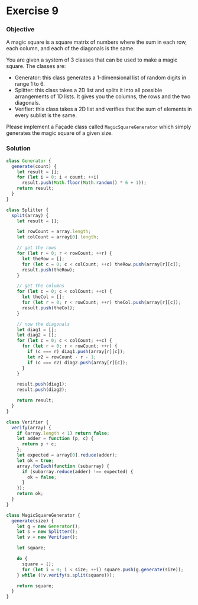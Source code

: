 # Exercise 9

### Objective

A magic square is a square matrix of numbers where the sum in each row, each column, and each of the diagonals is the same.

You are given a system of 3 classes that can be used to make a magic square. The classes are:

- Generator: this class generates a 1-dimensional list of random digits in range 1 to 6.
- Splitter: this class takes a 2D list and splits it into all possible arrangements of 1D lists. It gives you the columns, the rows and the two diagonals.
- Verifier: this class takes a 2D list and verifies that the sum of elements in every sublist is the same.

Please implement a Façade class called `MagicSquareGenerator` which simply generates the magic square of a given size.

### Solution

```javascript
class Generator {
  generate(count) {
    let result = [];
    for (let i = 0; i < count; ++i)
      result.push(Math.floor(Math.random() * 6 + 1));
    return result;
  }
}

class Splitter {
  split(array) {
    let result = [];

    let rowCount = array.length;
    let colCount = array[0].length;

    // get the rows
    for (let r = 0; r < rowCount; ++r) {
      let theRow = [];
      for (let c = 0; c < colCount; ++c) theRow.push(array[r][c]);
      result.push(theRow);
    }

    // get the columns
    for (let c = 0; c < colCount; ++c) {
      let theCol = [];
      for (let r = 0; r < rowCount; ++r) theCol.push(array[r][c]);
      result.push(theCol);
    }

    // now the diagonals
    let diag1 = [];
    let diag2 = [];
    for (let c = 0; c < colCount; ++c) {
      for (let r = 0; r < rowCount; ++r) {
        if (c === r) diag1.push(array[r][c]);
        let r2 = rowCount - r - 1;
        if (c === r2) diag2.push(array[r][c]);
      }
    }

    result.push(diag1);
    result.push(diag2);

    return result;
  }
}

class Verifier {
  verify(array) {
    if (array.length < 1) return false;
    let adder = function (p, c) {
      return p + c;
    };
    let expected = array[0].reduce(adder);
    let ok = true;
    array.forEach(function (subarray) {
      if (subarray.reduce(adder) !== expected) {
        ok = false;
      }
    });
    return ok;
  }
}

class MagicSquareGenerator {
  generate(size) {
    let g = new Generator();
    let s = new Splitter();
    let v = new Verifier();

    let square;

    do {
      square = [];
      for (let i = 0; i < size; ++i) square.push(g.generate(size));
    } while (!v.verify(s.split(square)));

    return square;
  }
}
```
